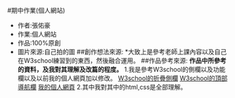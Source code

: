#期中作業(個人網站)
* 作者:張佑豪
* 作業:個人網站
* 作品:100%原創
* 圖片來源:自己拍的圖
##創作想法來源:
*大致上是參考老師上課內容以及自己在W3school練習到的東西，然後融合運用。
##作品參考來源:
**作品中所參考的資料，及我對其理解及改篇的程度。**
1.我是參考W3school的側欄以及功能欄以及以前我的個人網頁加以修改。
[W3school的折疊側欄](https://www.w3schools.com/howto/howto_js_collapse_sidebar.asp)
[W3school的頂部導航欄](https://www.w3schools.com/howto/howto_js_topnav.asp)
[我的個人網頁](https://nohano1l.github.io/wp108b/homework/personalpage/aboutme.html)
2.其中我對其中的html,css是全部理解。